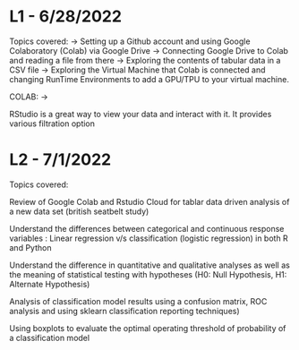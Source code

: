 # L1 - 6/28/2022

Topics covered:
-> Setting up a Github account and using Google Colaboratory (Colab) via Google Drive
-> Connecting Google Drive to Colab and reading a file from there
-> Exploring the contents of tabular data in a CSV file
-> Exploring the Virtual Machine that Colab is connected and changing RunTime Environments to add a GPU/TPU to your virtual machine.

COLAB:
-> 


RStudio is a great way to view your data and interact with it. It provides various filtration option

# L2 - 7/1/2022

Topics covered:

Review of Google Colab and Rstudio Cloud for tablar data driven analysis of a new data set (british seatbelt study)

Understand the differences between categorical and continuous response variables : Linear regression v/s classification (logistic regression) in both R and Python

Understand the difference in quantitative and qualitative analyses as well as the meaning of statistical testing with hypotheses (H0: Null Hypothesis, H1: Alternate Hypothesis)

Analysis of classification model results using a confusion matrix, ROC analysis and using sklearn classification reporting techniques)

Using boxplots to evaluate the optimal operating threshold of probability of a classification model
